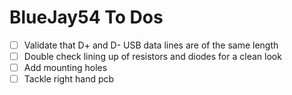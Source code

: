 # BlueJay54 To Dos

- [ ] Validate that D+ and D- USB data lines are of the same length
- [ ] Double check lining up of resistors and diodes for a clean look
- [ ] Add mounting holes
- [ ] Tackle right hand pcb